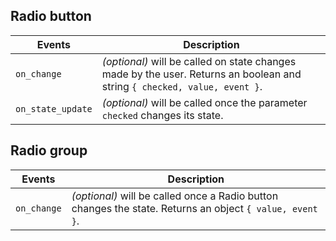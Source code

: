 ## Radio button

| Events            | Description                                                                                                               |
| ----------------- | ------------------------------------------------------------------------------------------------------------------------- |
| `on_change`       | _(optional)_ will be called on state changes made by the user. Returns an boolean and string `{ checked, value, event }`. |
| `on_state_update` | _(optional)_ will be called once the parameter `checked` changes its state.                                               |

## Radio group

| Events      | Description                                                                                              |
| ----------- | -------------------------------------------------------------------------------------------------------- |
| `on_change` | _(optional)_ will be called once a Radio button changes the state. Returns an object `{ value, event }`. |
